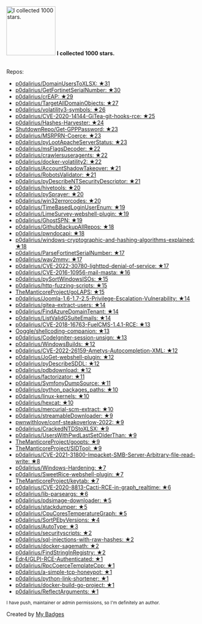 <img src="https://my-badges.github.io/my-badges/stars-1000.png" alt="I collected 1000 stars." title="I collected 1000 stars." width="128">
<strong>I collected 1000 stars.</strong>
<br><br>

Repos:

* <a href="https://github.com/p0dalirius/DomainUsersToXLSX">p0dalirius/DomainUsersToXLSX: ★31</a>
* <a href="https://github.com/p0dalirius/GetFortinetSerialNumber">p0dalirius/GetFortinetSerialNumber: ★30</a>
* <a href="https://github.com/p0dalirius/crEAP">p0dalirius/crEAP: ★29</a>
* <a href="https://github.com/p0dalirius/TargetAllDomainObjects">p0dalirius/TargetAllDomainObjects: ★27</a>
* <a href="https://github.com/p0dalirius/volatility3-symbols">p0dalirius/volatility3-symbols: ★26</a>
* <a href="https://github.com/p0dalirius/CVE-2020-14144-GiTea-git-hooks-rce">p0dalirius/CVE-2020-14144-GiTea-git-hooks-rce: ★25</a>
* <a href="https://github.com/p0dalirius/Hashes-Harvester">p0dalirius/Hashes-Harvester: ★24</a>
* <a href="https://github.com/ShutdownRepo/Get-GPPPassword">ShutdownRepo/Get-GPPPassword: ★23</a>
* <a href="https://github.com/p0dalirius/MSRPRN-Coerce">p0dalirius/MSRPRN-Coerce: ★23</a>
* <a href="https://github.com/p0dalirius/pyLootApacheServerStatus">p0dalirius/pyLootApacheServerStatus: ★23</a>
* <a href="https://github.com/p0dalirius/msFlagsDecoder">p0dalirius/msFlagsDecoder: ★22</a>
* <a href="https://github.com/p0dalirius/crawlersuseragents">p0dalirius/crawlersuseragents: ★22</a>
* <a href="https://github.com/p0dalirius/docker-volatility2">p0dalirius/docker-volatility2: ★22</a>
* <a href="https://github.com/p0dalirius/AccountShadowTakeover">p0dalirius/AccountShadowTakeover: ★21</a>
* <a href="https://github.com/p0dalirius/RobotsValidator">p0dalirius/RobotsValidator: ★21</a>
* <a href="https://github.com/p0dalirius/pyDescribeNTSecurityDescriptor">p0dalirius/pyDescribeNTSecurityDescriptor: ★21</a>
* <a href="https://github.com/p0dalirius/hivetools">p0dalirius/hivetools: ★20</a>
* <a href="https://github.com/p0dalirius/pySprayer">p0dalirius/pySprayer: ★20</a>
* <a href="https://github.com/p0dalirius/win32errorcodes">p0dalirius/win32errorcodes: ★20</a>
* <a href="https://github.com/p0dalirius/TimeBasedLoginUserEnum">p0dalirius/TimeBasedLoginUserEnum: ★19</a>
* <a href="https://github.com/p0dalirius/LimeSurvey-webshell-plugin">p0dalirius/LimeSurvey-webshell-plugin: ★19</a>
* <a href="https://github.com/p0dalirius/GhostSPN">p0dalirius/GhostSPN: ★19</a>
* <a href="https://github.com/p0dalirius/GithubBackupAllRepos">p0dalirius/GithubBackupAllRepos: ★18</a>
* <a href="https://github.com/p0dalirius/pwndocapi">p0dalirius/pwndocapi: ★18</a>
* <a href="https://github.com/p0dalirius/windows-cryptographic-and-hashing-algorithms-explained">p0dalirius/windows-cryptographic-and-hashing-algorithms-explained: ★18</a>
* <a href="https://github.com/p0dalirius/ParseFortinetSerialNumber">p0dalirius/ParseFortinetSerialNumber: ★17</a>
* <a href="https://github.com/p0dalirius/wav2mmv">p0dalirius/wav2mmv: ★17</a>
* <a href="https://github.com/p0dalirius/CVE-2022-30780-lighttpd-denial-of-service">p0dalirius/CVE-2022-30780-lighttpd-denial-of-service: ★17</a>
* <a href="https://github.com/p0dalirius/CVE-2016-10956-mail-masta">p0dalirius/CVE-2016-10956-mail-masta: ★16</a>
* <a href="https://github.com/p0dalirius/pySortWindowsISOs">p0dalirius/pySortWindowsISOs: ★15</a>
* <a href="https://github.com/p0dalirius/http-fuzzing-scripts">p0dalirius/http-fuzzing-scripts: ★15</a>
* <a href="https://github.com/TheManticoreProject/goLAPS">TheManticoreProject/goLAPS: ★15</a>
* <a href="https://github.com/p0dalirius/Joomla-1.6-1.7-2.5-Privilege-Escalation-Vulnerability">p0dalirius/Joomla-1.6-1.7-2.5-Privilege-Escalation-Vulnerability: ★14</a>
* <a href="https://github.com/p0dalirius/gitea-extract-users">p0dalirius/gitea-extract-users: ★14</a>
* <a href="https://github.com/p0dalirius/FindAzureDomainTenant">p0dalirius/FindAzureDomainTenant: ★14</a>
* <a href="https://github.com/p0dalirius/ListValidGSuiteEmails">p0dalirius/ListValidGSuiteEmails: ★14</a>
* <a href="https://github.com/p0dalirius/CVE-2018-16763-FuelCMS-1.4.1-RCE">p0dalirius/CVE-2018-16763-FuelCMS-1.4.1-RCE: ★13</a>
* <a href="https://github.com/Ooggle/shellcoding-companion">Ooggle/shellcoding-companion: ★13</a>
* <a href="https://github.com/p0dalirius/CodeIgniter-session-unsign">p0dalirius/CodeIgniter-session-unsign: ★13</a>
* <a href="https://github.com/p0dalirius/WindowsBuilds">p0dalirius/WindowsBuilds: ★12</a>
* <a href="https://github.com/p0dalirius/CVE-2022-26159-Ametys-Autocompletion-XML">p0dalirius/CVE-2022-26159-Ametys-Autocompletion-XML: ★12</a>
* <a href="https://github.com/p0dalirius/JoGet-webshell-plugin">p0dalirius/JoGet-webshell-plugin: ★12</a>
* <a href="https://github.com/p0dalirius/pyDescribeSDDL">p0dalirius/pyDescribeSDDL: ★12</a>
* <a href="https://github.com/p0dalirius/pdbdownload">p0dalirius/pdbdownload: ★12</a>
* <a href="https://github.com/p0dalirius/factorizator">p0dalirius/factorizator: ★11</a>
* <a href="https://github.com/p0dalirius/SymfonyDumpSource">p0dalirius/SymfonyDumpSource: ★11</a>
* <a href="https://github.com/p0dalirius/python_packages_paths">p0dalirius/python_packages_paths: ★10</a>
* <a href="https://github.com/p0dalirius/linux-kernels">p0dalirius/linux-kernels: ★10</a>
* <a href="https://github.com/p0dalirius/hexcat">p0dalirius/hexcat: ★10</a>
* <a href="https://github.com/p0dalirius/mercurial-scm-extract">p0dalirius/mercurial-scm-extract: ★10</a>
* <a href="https://github.com/p0dalirius/streamableDownloader">p0dalirius/streamableDownloader: ★9</a>
* <a href="https://github.com/pwnwithlove/conf-steakoverlow-2022">pwnwithlove/conf-steakoverlow-2022: ★9</a>
* <a href="https://github.com/p0dalirius/CrackedNTDStoXLSX">p0dalirius/CrackedNTDStoXLSX: ★9</a>
* <a href="https://github.com/p0dalirius/UsersWithPwdLastSetOlderThan">p0dalirius/UsersWithPwdLastSetOlderThan: ★9</a>
* <a href="https://github.com/TheManticoreProject/goopts">TheManticoreProject/goopts: ★9</a>
* <a href="https://github.com/TheManticoreProject/SIDTool">TheManticoreProject/SIDTool: ★9</a>
* <a href="https://github.com/p0dalirius/CVE-2021-31800-Impacket-SMB-Server-Arbitrary-file-read-write">p0dalirius/CVE-2021-31800-Impacket-SMB-Server-Arbitrary-file-read-write: ★8</a>
* <a href="https://github.com/p0dalirius/Windows-Hardening">p0dalirius/Windows-Hardening: ★7</a>
* <a href="https://github.com/p0dalirius/SweetRice-webshell-plugin">p0dalirius/SweetRice-webshell-plugin: ★7</a>
* <a href="https://github.com/TheManticoreProject/keytab">TheManticoreProject/keytab: ★7</a>
* <a href="https://github.com/p0dalirius/CVE-2020-8813-Cacti-RCE-in-graph_realtime">p0dalirius/CVE-2020-8813-Cacti-RCE-in-graph_realtime: ★6</a>
* <a href="https://github.com/p0dalirius/lib-parseargs">p0dalirius/lib-parseargs: ★6</a>
* <a href="https://github.com/p0dalirius/pdsimage-downloader">p0dalirius/pdsimage-downloader: ★5</a>
* <a href="https://github.com/p0dalirius/stackdumper">p0dalirius/stackdumper: ★5</a>
* <a href="https://github.com/p0dalirius/CpuCoresTemperatureGraph">p0dalirius/CpuCoresTemperatureGraph: ★5</a>
* <a href="https://github.com/p0dalirius/SortPEbyVersions">p0dalirius/SortPEbyVersions: ★4</a>
* <a href="https://github.com/p0dalirius/AutoType">p0dalirius/AutoType: ★3</a>
* <a href="https://github.com/p0dalirius/securityscripts">p0dalirius/securityscripts: ★2</a>
* <a href="https://github.com/p0dalirius/sql-injections-with-raw-hashes">p0dalirius/sql-injections-with-raw-hashes: ★2</a>
* <a href="https://github.com/p0dalirius/docker-sagemath">p0dalirius/docker-sagemath: ★2</a>
* <a href="https://github.com/p0dalirius/FindStringInRegistry">p0dalirius/FindStringInRegistry: ★2</a>
* <a href="https://github.com/Edr4/GLPI-RCE-Authenticated">Edr4/GLPI-RCE-Authenticated: ★1</a>
* <a href="https://github.com/p0dalirius/RpcCoerceTemplateCpp">p0dalirius/RpcCoerceTemplateCpp: ★1</a>
* <a href="https://github.com/p0dalirius/a-simple-tcp-honeypot">p0dalirius/a-simple-tcp-honeypot: ★1</a>
* <a href="https://github.com/p0dalirius/python-link-shortener">p0dalirius/python-link-shortener: ★1</a>
* <a href="https://github.com/p0dalirius/docker-build-go-project">p0dalirius/docker-build-go-project: ★1</a>
* <a href="https://github.com/p0dalirius/ReflectArguments">p0dalirius/ReflectArguments: ★1</a>

<sup>I have push, maintainer or admin permissions, so I'm definitely an author.<sup>



Created by <a href="https://github.com/my-badges/my-badges">My Badges</a>